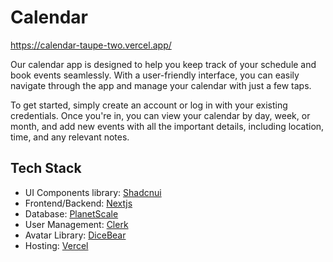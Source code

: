 # Calendar

https://calendar-taupe-two.vercel.app/

Our calendar app is designed to help you keep track of your schedule and book events seamlessly. With a user-friendly interface, you can easily navigate through the app and manage your calendar with just a few taps.

To get started, simply create an account or log in with your existing credentials. Once you're in, you can view your calendar by day, week, or month, and add new events with all the important details, including location, time, and any relevant notes.

## Tech Stack
- UI Components library: [Shadcnui](https://ui.shadcn.com/docs/installation)
- Frontend/Backend: [Nextjs](https://nextjs.org/)
- Database: [PlanetScale](https://planetscale.com/)
- User Management: [Clerk](https://clerk.com/)
- Avatar Library: [DiceBear](https://www.dicebear.com/)
- Hosting: [Vercel](https://vercel.com/dashboard)
